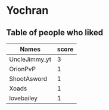 # Yochran
## Table of people who liked
Names | score
--- | ---
UncleJimmy_yt | 3
OrionPvP | 1
ShootAsword | 1
Xoads | 1
lovebailey | 1
